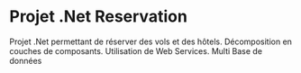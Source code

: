 Projet .Net Reservation
=======================

Projet .Net permettant de réserver des vols et des hôtels.
Décomposition en couches de composants.
Utilisation de Web Services.
Multi Base de données
